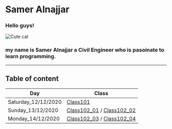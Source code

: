 # Samer Alnajjar
### Hello guys!
![Cute cat](https://ih1.redbubble.net/image.1026203563.1756/mp,840x830,matte,f8f8f8,t-pad,1000x1000,f8f8f8.jpg)




### my name is **Samer Alnajjar** a Civil Engineer who is pasoinate to learn programming.

------------------------------------

## Table of content

| Day                 | Class         |
| -------------       |-------------  |
| Saturday_12/12/2020 | [Class101](https://samer-alnajjar.github.io/reading-notes/Class101)      |
| Sunday_13/12/2020   | [Class102_01](https://samer-alnajjar.github.io/reading-notes/Class102_01) / [Class102_02](https://samer-alnajjar.github.io/reading-notes/Class102_02)|
| Monday_14/12/2020   | [Class102_03](https://samer-alnajjar.github.io/reading-notes/Class102_03_Lab) / [Class102_04](https://samer-alnajjar.github.io/reading-notes/Class102_04_Read)|
